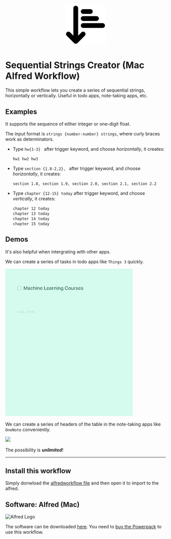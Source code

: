 <h1 align="center">
  <img src="./icon.png" width="128" height="128">
</h1>

# Sequential Strings Creator (Mac Alfred Workflow)

This simple workflow lets you create a series of sequential strings, horizontally or vertically. Useful in todo apps, note-taking apps, etc.

## Examples

It supports the sequence of either integer or one-digit float.

The input format is `strings {number-number} strings`, where curly braces work as determinators.

* Type `hw{1-3} ` after trigger keyword, and choose *horizontally*, it creates:

    ```
    hw1 hw2 hw3
    ```

* Type `section {1.8-2,2}, ` after trigger keyword, and choose *horizontally*, it creates:
    
    ```
    section 1.8, section 1.9, section 2.0, section 2.1, section 2.2
    ```

* Type `chapter {12-15} today` after trigger keyword, and choose *vertically*, it creates: 

    ```
    chapter 12 today
    chapter 13 today
    chapter 14 today
    chapter 15 today
    ```

## Demos

It's also helpful when intergrating with other apps. 

We can create a series of tasks in todo apps like `Things 3` quickly.

<img src="./gif_examples/SequentialStrings_Example_Things.gif" width="400">

We can create a series of headers of the table in the note-taking apps like `OneNote` conveniently.

<img src="./gif_examples/SequentialStrings_Example_OneNote.gif" width="400">

The possibility is ***unlimited***!

---

## Install this workflow

Simply donwload the [alfredworkflow file](https://github.com/yli/Alfred-Sequential-Strings-Creator/blob/master/Sequential_Strings_Creator.alfredworkflow) and then open it to import to the alfred.

## Software: Alfred (Mac)

![Alfred Logo](https://i.pinimg.com/originals/5c/23/a6/5c23a6723d3b19e892985fd918cf0aab.png)

The software can be downloaded [here](https://www.alfredapp.com/). You need to [buy the Powerpack](https://buy.alfredapp.com/) to use this workflow.
